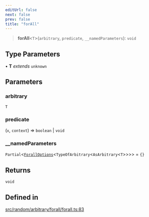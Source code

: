 ```yaml
---
editUrl: false
next: false
prev: false
title: "forAll"
---
```


> **forAll**\<`T`\>(`arbitrary`, `predicate`, `__namedParameters`): `void`

## Type Parameters

• **T** *extends* `unknown`

## Parameters

### arbitrary

`T`

### predicate

(`x`, `context`) => `boolean` \| `void`

### \_\_namedParameters

`Partial`\<[`ForallOptions`](/api/interfaces/foralloptions/)\<`TypeOfArbitrary`\<`AsArbitrary`\<`T`\>\>\>\> = `{}`

## Returns

`void`

## Defined in

[src/random/arbitrary/forall/forall.ts:83](https://github.com/skyleague/axioms/blob/75fb1c5c977f1940e84e5cdcef2be336d1fd81da/src/random/arbitrary/forall/forall.ts#L83)
